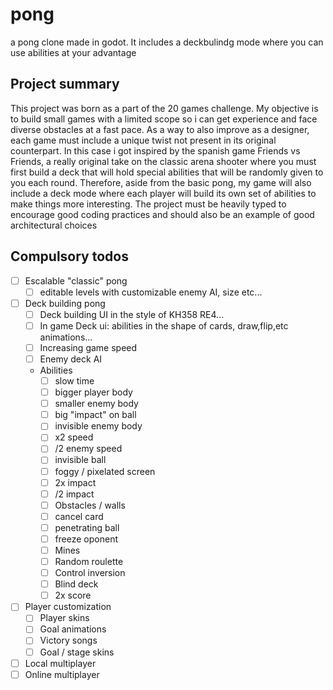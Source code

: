 # pong

a pong clone made in godot.
It includes a deckbulindg mode where you can use abilities at your advantage

## Project summary

This project was born as a part of the 20 games challenge. My objective is to build small games with a limited scope so i can get experience and face diverse obstacles at a fast pace. As a way to also improve as a designer, each game must include a unique twist not present in its original counterpart.
In this case i got inspired by the spanish game Friends vs Friends, a really original take on the classic arena shooter where you must first build a deck that will hold special abilities that will be randomly given to you each round. Therefore, aside from the basic pong, my game will also include a deck mode where each player will build its own set of abilities to make things more interesting.
The project must be heavily typed to encourage good coding practices and should also be an example of good architectural choices

## Compulsory todos

- [ ] Escalable "classic" pong
  - [ ] editable levels with customizable enemy AI, size etc...
- [ ] Deck building pong
  - [ ] Deck building UI in the style of KH358 RE4...
  - [ ] In game Deck ui: abilities in the shape of cards, draw,flip,etc animations...
  - [ ] Increasing game speed
  - [ ] Enemy deck AI
  - Abilities
    - [ ] slow time
    - [ ] bigger player body
    - [ ] smaller enemy body
    - [ ] big "impact" on ball
    - [ ] invisible enemy body
    - [ ] x2 speed
    - [ ] /2 enemy speed
    - [ ] invisible ball
    - [ ] foggy / pixelated screen
    - [ ] 2x impact
    - [ ] /2 impact
    - [ ] Obstacles / walls
    - [ ] cancel card
    - [ ] penetrating ball
    - [ ] freeze oponent
    - [ ] Mines
    - [ ] Random roulette
    - [ ] Control inversion
    - [ ] Blind deck
    - [ ] 2x score
- [ ] Player customization
  - [ ] Player skins
  - [ ] Goal animations
  - [ ] Victory songs
  - [ ] Goal / stage skins
- [ ] Local multiplayer
- [ ] Online multiplayer
